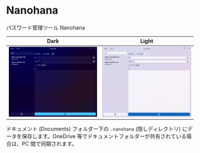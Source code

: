 # Nanohana
パスワード管理ツール Nanohana

|Dark|Light|
|:--:|:--:|
|![Dark Nanohana](docs/Dark.jpg)|![Light Nanohana](docs/Light.jpg)|

ドキュメント (Documents) フォルダー下の `.nanohana` (隠しディレクトリ) にデータを保存します。OneDrive 等でドキュメントフォルダーが共有されている場合は、PC 間で同期されます。
